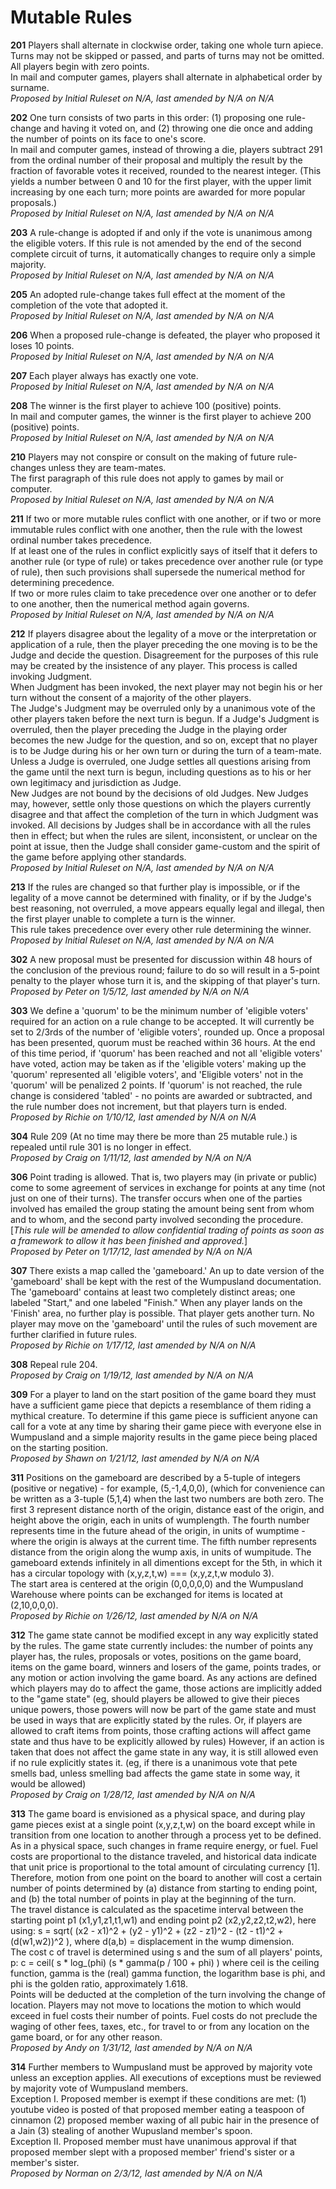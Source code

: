 Mutable Rules
=============

**201** Players shall alternate in clockwise order, taking one whole turn apiece. Turns may not be skipped or passed, and parts of turns may not be omitted. All players begin with zero points.  
In mail and computer games, players shall alternate in alphabetical order by surname.  
*Proposed by Initial Ruleset on N/A, last amended by N/A on N/A*

**202** One turn consists of two parts in this order: (1) proposing one rule-change and having it voted on, and (2) throwing one die once and adding the number of points on its face to one's score.  
In mail and computer games, instead of throwing a die, players subtract 291 from the ordinal number of their proposal and multiply the result by the fraction of favorable votes it received, rounded to the nearest integer. (This yields a number between 0 and 10 for the first player, with the upper limit increasing by one each turn; more points are awarded for more popular proposals.)  
*Proposed by Initial Ruleset on N/A, last amended by N/A on N/A*

**203** A rule-change is adopted if and only if the vote is unanimous among the eligible voters. If this rule is not amended by the end of the second complete circuit of turns, it automatically changes to require only a simple majority.  
*Proposed by Initial Ruleset on N/A, last amended by N/A on N/A*

**205** An adopted rule-change takes full effect at the moment of the completion of the vote that adopted it.  
*Proposed by Initial Ruleset on N/A, last amended by N/A on N/A*

**206** When a proposed rule-change is defeated, the player who proposed it loses 10 points.  
*Proposed by Initial Ruleset on N/A, last amended by N/A on N/A*

**207** Each player always has exactly one vote.  
*Proposed by Initial Ruleset on N/A, last amended by N/A on N/A*

**208** The winner is the first player to achieve 100 (positive) points.  
In mail and computer games, the winner is the first player to achieve 200 (positive) points.  
*Proposed by Initial Ruleset on N/A, last amended by N/A on N/A*

**210** Players may not conspire or consult on the making of future rule-changes unless they are team-mates.  
The first paragraph of this rule does not apply to games by mail or computer.  
*Proposed by Initial Ruleset on N/A, last amended by N/A on N/A*

**211** If two or more mutable rules conflict with one another, or if two or more immutable rules conflict with one another, then the rule with the lowest ordinal number takes precedence.  
If at least one of the rules in conflict explicitly says of itself that it defers to another rule (or type of rule) or takes precedence over another rule (or type of rule), then such provisions shall supersede the numerical method for determining precedence.  
If two or more rules claim to take precedence over one another or to defer to one another, then the numerical method again governs.  
*Proposed by Initial Ruleset on N/A, last amended by N/A on N/A*

**212** If players disagree about the legality of a move or the interpretation or application of a rule, then the player preceding the one moving is to be the Judge and decide the question. Disagreement for the purposes of this rule may be created by the insistence of any player. This process is called invoking Judgment.  
When Judgment has been invoked, the next player may not begin his or her turn without the consent of a majority of the other players.  
The Judge's Judgment may be overruled only by a unanimous vote of the other players taken before the next turn is begun. If a Judge's Judgment is overruled, then the player preceding the Judge in the playing order becomes the new Judge for the question, and so on, except that no player is to be Judge during his or her own turn or during the turn of a team-mate.  
Unless a Judge is overruled, one Judge settles all questions arising from the game until the next turn is begun, including questions as to his or her own legitimacy and jurisdiction as Judge.  
New Judges are not bound by the decisions of old Judges. New Judges may, however, settle only those questions on which the players currently disagree and that affect the completion of the turn in which Judgment was invoked. All decisions by Judges shall be in accordance with all the rules then in effect; but when the rules are silent, inconsistent, or unclear on the point at issue, then the Judge shall consider game-custom and the spirit of the game before applying other standards.  
*Proposed by Initial Ruleset on N/A, last amended by N/A on N/A*

**213** If the rules are changed so that further play is impossible, or if the legality of a move cannot be determined with finality, or if by the Judge's best reasoning, not overruled, a move appears equally legal and illegal, then the first player unable to complete a turn is the winner.  
This rule takes precedence over every other rule determining the winner.  
*Proposed by Initial Ruleset on N/A, last amended by N/A on N/A*

**302** A new proposal must be presented for discussion within 48 hours of the conclusion of the previous round; failure to do so will result in a 5-point penalty to the player whose turn it is, and the skipping of that player's turn.  
*Proposed by Peter on 1/5/12, last amended by N/A on N/A*

**303** We define a 'quorum' to be the minimum number of 'eligible voters' required for an action on a rule change to be accepted. It will currently be set to 2/3rds of the number of 'eligible voters', rounded up. Once a proposal has been presented, quorum must be reached within 36 hours. At the end of this time period, if 'quorum' has been reached and not all 'eligible voters' have voted, action may be taken as if the 'eligible voters' making up the 'quorum' represented all 'eligible voters', and 'Eligible voters' not in the 'quorum' will be penalized 2 points. If 'quorum' is not reached, the rule change is considered 'tabled' - no points are awarded or subtracted, and the rule number does not increment, but that players turn is ended.  
*Proposed by Richie on 1/10/12, last amended by N/A on N/A*

**304** Rule 209 (At no time may there be more than 25 mutable rule.) is repealed until rule 301 is no longer in effect.  
*Proposed by Craig on 1/11/12, last amended by N/A on N/A*

**306** Point trading is allowed. That is, two players may (in private or public) come to some agreement of services in exchange for points at any time (not just on one of their turns). The transfer occurs when one of the parties involved has emailed the group stating the amount being sent from whom and to whom, and the second party involved seconding the procedure.  
[*This rule will be amended to allow confidential trading of points as soon as a framework to allow it has been finished and approved.*]  
*Proposed by Peter on 1/17/12, last amended by N/A on N/A*

**307** There exists a map called the 'gameboard.' An up to date version of the 'gameboard' shall be kept with the rest of the Wumpusland documentation. The 'gameboard' contains at least two completely distinct areas; one labeled "Start," and one labeled "Finish." When any player lands on the 'Finish' area, no further play is possible. That player gets another turn. No player may move on the 'gameboard' until the rules of such movement are further clarified in future rules.  
*Proposed by Richie on 1/17/12, last amended by N/A on N/A*

**308** Repeal rule 204.  
*Proposed by Craig on 1/19/12, last amended by N/A on N/A*

**309** For a player to land on the start position of the game board they must
have a sufficient game piece that depicts a resemblance of them riding
a mythical creature.  To determine if this game piece is sufficient
anyone can call for a vote at any time by sharing their game piece
with everyone else in Wumpusland and a simple majority results in the
game piece being placed on the starting position.  
*Proposed by Shawn on 1/21/12, last amended by N/A on N/A*

**311** Positions on the gameboard are described by a 5-tuple of integers (positive or negative) - for example, (5,-1,4,0,0), (which for convenience can be written as a 3-tuple (5,1,4) when the last two numbers are both zero. The first 3 represent distance north of the origin, distance east of the origin, and height above the origin, each in units of wumplength. The fourth number represents time in the future ahead of the origin, in units of wumptime - where the origin is always at the current time. The fifth number represents distance from the origin along the wump axis, in units of wumpitude. The gameboard extends infinitely in all dimentions except for the 5th, in which it has a circular topology with (x,y,z,t,w) === (x,y,z,t,w modulo 3).  
The start area is centered at the origin (0,0,0,0,0) and the Wumpusland Warehouse where points can be exchanged for items is located at (2,10,0,0,0).  
*Proposed by Richie on 1/26/12, last amended by N/A on N/A*

**312** The game state cannot be modified except in any way explicitly stated by the rules. The game state currently includes: the number of points any player has, the rules, proposals or votes, positions on the game board, items on the game board, winners and losers of the game, points trades, or any motion or action involving the game board. As any actions are defined which players may do to affect the game, those actions are implicitly added to the "game state" (eg, should players be allowed to give their pieces unique powers, those powers will now be part of the game state and must be used in ways that are explicitly stated by the rules. Or, if players are allowed to craft items from points, those crafting actions will affect game state and thus have to be explicitly allowed by rules) However, if an action is taken that does not affect the game state in any way, it is still allowed even if no rule explicitly states it. (eg, if there is a unanimous vote that pete smells bad, unless smelling bad affects the game state in some way, it would be allowed)  
*Proposed by Craig on 1/28/12, last amended by N/A on N/A*

**313** The game board is envisioned as a physical space, and during play game pieces exist at a single point (x,y,z,t,w) on the board except while in transition from one location to another through a process yet to be defined. As in a physical space, such changes in frame require energy, or fuel. Fuel costs are proportional to the distance traveled, and  historical data indicate that unit price is proportional to the total amount of circulating currency [1]. Therefore, motion from one point on the board to another will cost a certain number of points determined by (a) distance from starting to ending point, and (b) the total number of points in play at the beginning of the turn.  
The travel distance is calculated as the spacetime interval between the starting point p1 (x1,y1,z1,t1,w1) and ending point p2 (x2,y2,z2,t2,w2), here using:
     s = sqrt( (x2 - x1)^2 + (y2 - y1)^2 + (z2 - z1)^2 - (t2 - t1)^2 + (d(w1,w2))^2 ), 
where d(a,b) = displacement in the wump dimension.  
The cost c of travel is determined using s and the sum of all players' points, p:
     c = ceil( s * log_(phi) (s * gamma(p / 100 + phi) )
where ceil is the ceiling function, gamma is the (real) gamma function, the logarithm base is phi, and phi is the golden ratio, approximately 1.618.  
Points will be deducted at the completion of the turn involving the change of location. Players may not move to locations the motion to which would exceed in fuel costs their number of points. Fuel costs do not preclude the waging of other fees, taxes, etc., for travel to or from any location on the game board, or for any other reason.  
*Proposed by Andy on 1/31/12, last amended by N/A on N/A*

**314** Further members to Wumpusland must be approved by majority vote unless an exception applies.  All executions of exceptions must be reviewed by majority vote of Wumpusland members.  
Exception I. Proposed member is exempt if these conditions are met: (1) youtube video is posted of that proposed member eating a teaspoon of cinnamon (2) proposed member waxing of all pubic hair in the presence of a Jain (3) stealing of another Wupusland member's spoon.  
Exception II. Proposed member must have unanimous approval if that proposed member slept with a proposed member' friend's sister or a member's sister.  
*Proposed by Norman on 2/3/12, last amended by N/A on N/A*

